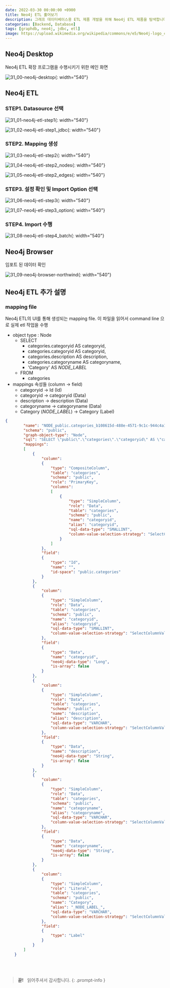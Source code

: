 ```yaml
---
date: 2022-03-30 00:00:00 +0900
title: Neo4j ETL 훓어보기
description: 그래프 데이터베이스용 ETL 제품 개발을 위해 Neo4j ETL 제품을 탐색합니다.
categories: [Backend, Database]
tags: [graphdb, neo4j, jdbc, etl]
image: https://upload.wikimedia.org/wikipedia/commons/e/e5/Neo4j-logo_color.png
---
```


## Neo4j Desktop

Neo4j ETL 확장 프로그램을 수행시키기 위한 메인 화면

![31_00-neo4j-desktop](/2022/03/31_00-neo4j-desktop.png){: width="540"}

## Neo4j ETL

### STEP1. Datasource 선택

![31_01-neo4j-etl-step1](/2022/03/31_01-neo4j-etl-step1.png){: width="540"}

![31_02-neo4j-etl-step1_jdbc](/2022/03/31_02-neo4j-etl-step1_jdbc.png){: width="540"}

### STEP2. Mapping 생성

![31_03-neo4j-etl-step2](/2022/03/31_03-neo4j-etl-step2.png){: width="540"}

![31_04-neo4j-etl-step2_nodes](/2022/03/31_04-neo4j-etl-step2_nodes.png){: width="540"}

![31_05-neo4j-etl-step2_edges](/2022/03/31_05-neo4j-etl-step2_edges.png){: width="540"}

### STEP3. 설정 확인 및 Import Option 선택

![31_06-neo4j-etl-step3](/2022/03/31_06-neo4j-etl-step3.png){: width="540"}

![31_07-neo4j-etl-step3_option](/2022/03/31_07-neo4j-etl-step3_option.png){: width="540"}

### STEP4. Import 수행

![31_08-neo4j-etl-step4_batch](/2022/03/31_08-neo4j-etl-step4_batch-w640.png){: width="540"}

## Neo4j Browser

임포트 된 데이터 확인

![31_09-neo4j-browser-northwind](/2022/03/31_09-neo4j-browser-northwind-w640.png){: width="540"}

## Neo4j ETL 추가 설명

### mapping file

Neo4j ETL의 UI를 통해 생성되는 mapping file. 이 파일을 읽어서 command line 으로 실제 etl 작업을 수행

- object type : Node
  - SELECT
    - categories.categoryid AS categoryid,
    - categories.categoryid AS categoryid,
    - categories.description AS description,
    - categories.categoryname AS categoryname,
    - 'Category' AS _NODE_LABEL_
  - FROM
    - categories
- mappings 속성들 (column → field)
  - categoryid → Id (Id)
  - categoryid → categoryid (Data)
  - description → description (Data)
  - categoryname → categoryname (Data)
  - Category (_NODE_LABEL_) → Category (Label)

```json
{
        "name": "NODE_public.categories_b108615d-488e-4571-9c1c-944c4a146e4b",
        "schema": "public",
        "graph-object-type": "Node",
        "sql": "SELECT \"public\".\"categories\".\"categoryid\" AS \"categoryid\", \"public\".\"categories\".\"categoryid\" AS \"categoryid\", \"public\".\"categories\".\"description\" AS \"description\", \"public\".\"categories\".\"categoryname\" AS \"categoryname\", 'Category' AS \"_NODE_LABEL_\" FROM \"public\".\"categories\"",
        "mappings":
        [
            {
                "column":
                {
                    "type": "CompositeColumn",
                    "table": "categories",
                    "schema": "public",
                    "role": "PrimaryKey",
                    "columns":
                    [
                        {
                            "type": "SimpleColumn",
                            "role": "Data",
                            "table": "categories",
                            "schema": "public",
                            "name": "categoryid",
                            "alias": "categoryid",
                            "sql-data-type": "SMALLINT",
                            "column-value-selection-strategy": "SelectColumnValue"
                        }
                    ]
                },
                "field":
                {
                    "type": "Id",
                    "name": "",
                    "id-space": "public.categories"
                }
            },
            {
                "column":
                {
                    "type": "SimpleColumn",
                    "role": "Data",
                    "table": "categories",
                    "schema": "public",
                    "name": "categoryid",
                    "alias": "categoryid",
                    "sql-data-type": "SMALLINT",
                    "column-value-selection-strategy": "SelectColumnValue"
                },
                "field":
                {
                    "type": "Data",
                    "name": "categoryid",
                    "neo4j-data-type": "Long",
                    "is-array": false
                }
            },
            {
                "column":
                {
                    "type": "SimpleColumn",
                    "role": "Data",
                    "table": "categories",
                    "schema": "public",
                    "name": "description",
                    "alias": "description",
                    "sql-data-type": "VARCHAR",
                    "column-value-selection-strategy": "SelectColumnValue"
                },
                "field":
                {
                    "type": "Data",
                    "name": "description",
                    "neo4j-data-type": "String",
                    "is-array": false
                }
            },
            {
                "column":
                {
                    "type": "SimpleColumn",
                    "role": "Data",
                    "table": "categories",
                    "schema": "public",
                    "name": "categoryname",
                    "alias": "categoryname",
                    "sql-data-type": "VARCHAR",
                    "column-value-selection-strategy": "SelectColumnValue"
                },
                "field":
                {
                    "type": "Data",
                    "name": "categoryname",
                    "neo4j-data-type": "String",
                    "is-array": false
                }
            },
            {
                "column":
                {
                    "type": "SimpleColumn",
                    "role": "Literal",
                    "table": "categories",
                    "schema": "public",
                    "name": "Category",
                    "alias": "_NODE_LABEL_",
                    "sql-data-type": "VARCHAR",
                    "column-value-selection-strategy": "SelectColumnValue"
                },
                "field":
                {
                    "type": "Label"
                }
            }
        ]
    }
```

&nbsp; <br />
&nbsp; <br />

> **끝!** &nbsp; 읽어주셔서 감사합니다.
{: .prompt-info }
